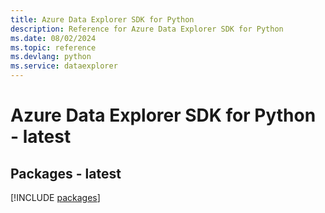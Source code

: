```yaml
---
title: Azure Data Explorer SDK for Python
description: Reference for Azure Data Explorer SDK for Python
ms.date: 08/02/2024
ms.topic: reference
ms.devlang: python
ms.service: dataexplorer
---
```

# Azure Data Explorer SDK for Python - latest
## Packages - latest
[!INCLUDE [packages](data-explorer-index.md)]